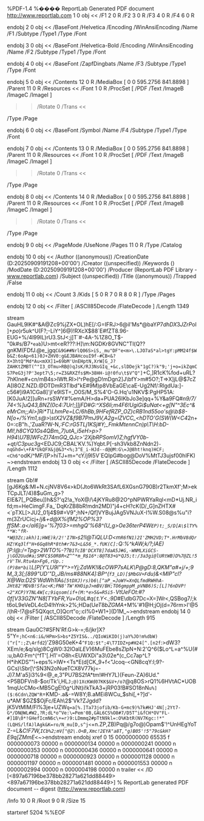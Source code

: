 %PDF-1.4
%���� ReportLab Generated PDF document http://www.reportlab.com
1 0 obj
<<
/F1 2 0 R /F2 3 0 R /F3 4 0 R /F4 6 0 R
>>
endobj
2 0 obj
<<
/BaseFont /Helvetica /Encoding /WinAnsiEncoding /Name /F1 /Subtype /Type1 /Type /Font
>>
endobj
3 0 obj
<<
/BaseFont /Helvetica-Bold /Encoding /WinAnsiEncoding /Name /F2 /Subtype /Type1 /Type /Font
>>
endobj
4 0 obj
<<
/BaseFont /ZapfDingbats /Name /F3 /Subtype /Type1 /Type /Font
>>
endobj
5 0 obj
<<
/Contents 12 0 R /MediaBox [ 0 0 595.2756 841.8898 ] /Parent 11 0 R /Resources <<
/Font 1 0 R /ProcSet [ /PDF /Text /ImageB /ImageC /ImageI ]
>> /Rotate 0 /Trans <<

>> 
  /Type /Page
>>
endobj
6 0 obj
<<
/BaseFont /Symbol /Name /F4 /Subtype /Type1 /Type /Font
>>
endobj
7 0 obj
<<
/Contents 13 0 R /MediaBox [ 0 0 595.2756 841.8898 ] /Parent 11 0 R /Resources <<
/Font 1 0 R /ProcSet [ /PDF /Text /ImageB /ImageC /ImageI ]
>> /Rotate 0 /Trans <<

>> 
  /Type /Page
>>
endobj
8 0 obj
<<
/Contents 14 0 R /MediaBox [ 0 0 595.2756 841.8898 ] /Parent 11 0 R /Resources <<
/Font 1 0 R /ProcSet [ /PDF /Text /ImageB /ImageC /ImageI ]
>> /Rotate 0 /Trans <<

>> 
  /Type /Page
>>
endobj
9 0 obj
<<
/PageMode /UseNone /Pages 11 0 R /Type /Catalog
>>
endobj
10 0 obj
<<
/Author (\(anonymous\)) /CreationDate (D:20250909191208+00'00') /Creator (\(unspecified\)) /Keywords () /ModDate (D:20250909191208+00'00') /Producer (ReportLab PDF Library - www.reportlab.com) 
  /Subject (\(unspecified\)) /Title (\(anonymous\)) /Trapped /False
>>
endobj
11 0 obj
<<
/Count 3 /Kids [ 5 0 R 7 0 R 8 0 R ] /Type /Pages
>>
endobj
12 0 obj
<<
/Filter [ /ASCII85Decode /FlateDecode ] /Length 1349
>>
stream
GauHL9lK#^&A@Zc9%jZX+OL)hE[/\:G=IFRJ>6@il'Ms*@baY$P7dhDX3JZrP%n*;Ll`0kg%`8GHEX?nTT($oI]$+po)r5u%%%RI1U-@*K]F&c-+.);[^rcnKh`VXG.YF?hGLo>#t5ji'L\G;Y?JOHW,W9=a>P/M8>Z[.#8UMD^2G+N\dI:6f8C;5I_NFq%ekTk(f$k^U(F?;-LiY^]6@)!RXcX$88`E#fZT8.96-EUG+%/4l99IL)rU3.StJ<;j]T`#-4A-%1Z8O_T$-"0k#s/B7`*eab`)U>mt<eR???:H]\m:NGDKr8GVNC"Tl(Q??gnKM(FDfJ.@e_jgq`C&9G##NrlQ06S>iS,_mu"DF"e<m>\.LJO7aS*al>tgY:pMM24f$Wb&Z:6oAp<61)0J+ZHV0:g&EJBAHcouI9f-#CB<&?X+3htQ"Md*Au<mXX]1=69bM'UnEHptN,XrW[G_J?ZAHKtZMBT(^"I3_OTmu>RB@)qJsK/RJ3NsGIq_+&c,slDDejk"1gC?)k"9;'j+o=ikZqmCS7PeG3j?P'3ept7\5;r=Z3&RXZfs$M>38HH-i@!0fu\t$V^Q"]`+C,]R1cK%fod+uRL?7hKlne#+cn/mB4s>lWft\.RI>l^rPe@gD!mDgn2]J\bfY>m#5O?;T=>X]jL@$7cZA[I8OZ.NZD.@DTDmR3Tlbd"kE#9M)p8VbEaGE\caE-Ug2Nf/:RlgdUa:]-c56#]i9A1CGa8]'jI'e9lST=_O0S/M_S%4'O-G.Hq'u1NKV$:PgHP51A:[K0JuA!2]]uRn+rsSWY#%emA/H>da+PUA26IKbJo3e]qq+%Y&a9FQ#*n9/*7/74<%]uQ43,BNZ(0c4\:7Ur!;]]jFD#G:^XS6Ii;m4F6!UgiGi$uNat<+g[N"^3Ec^&eMrCm;;Al>]Ri*T\LhmPe=LC/6hBb,9HFefRZP_OZ)cRB1nd55oo's@\b$8-N[o+/%Ym1,s@>\stX2*VZ&f9B7PmJ9V,A2g=lZVCC_<hDTO'G(SW(W<C4*2n+0=:cB"h.,'ZuaR?W-N,*:FC:rG5TLj1KSj#Y;_FmkMtennCn\)p\T\H:bD-Ml!,h8CYQ1Gs4QBm_7)utA_i5eH>p>?H94\U7B]WFcZ)74mGQ_QJc>'2XjbRPSomV)Z;*hg*fVY0b-+qt/C3puc3g*<EDJC9;CBAL'KV.%)Yqbt.P[-sh3Vkb8ZnNdn2)`-nqGhd=\+FA*UkQFX&j@&3*<%;3^E_i-HJd--d@@M:G\=J@8ht!knq)HCF;<Ch6"`odK/^MF/[P>hiTJ+m=^cY/j9I5V`EQIpG#bog@DoV%MtTJ3ujsf00hlFK)~>endstream
endobj
13 0 obj
<<
/Filter [ /ASCII85Decode /FlateDecode ] /Length 1112
>>
stream
Gb!#[gJ6Kg&:Ml+N.cjNV8V6`4`>kD(Jto6WkRt3SAfL6XGsnG790B$)r$2TkmXf';M>ekTCpJLT/4)8$uGm_g>?EIE&7[_PQBeu])h&S?'q2!a_YoX@/\4jKYRu8@2O^pNPWRYaRqI<mD*Uj.NR_ifd;m=HeCimgF.Fa_`DqKrZB8bR!mdn2MD)"j4+cH?cK(D/_G]nZHTX#<`pTXL[>JU2_01j4$9#=V9";hN+/Qf]VYBujJAg5VNJuX-I%W.S08@s%u"i?m(3ZrUCicj+/*j&+d@X%ifM2%OP%_3?ffSM:.a</aI6]g='%7f03>=mhgQ'%68^(U_g>Oe36terP4W`EP)t;_S/D[A\$lTY%**W:"fR-*W@3Zc;akh)1;HWE)k/2!'I7N>$`2!l@TiQLU:D<m`R6fN1)2I'ZMH2VD;T*.HrMbV8dQrHZ!Kq3lf"H+6Gq8hR*8th#r7&3<L&56_*.fUK(C]:`Q:%^kAW;k/?;IAE)[P:l@:/=Tpg>2WTO%-??`B1TcIB'DCXT8]7daA5J#G,-WNMLXiGCS-j\GO2Uud#a;SMFC$S0R8R<Z^^*m_R$16*:8@T83+U*QJ5;t:/3a3gi@lURtWB)D%7@ZL!5rV'TH.Rtu4a>Fg6,rUp.:(P)8m*bil`L[P[Y'LU9l"Y^>=Yj;ZdWK!l&cOWP7sALK\P@gD:8,QKM"a#+j/+;9M_3,3[;[899"UD'"D_JB/ms#88NK4]:BP^(`f3_LD)[$MbGV+F`du)&<MlP"cl?X@Wa:D2S'WdWh1lA`&[5tDXJ)rs)b6\[^aP_=JoWY=XnQLfmdRWHhA-JHt82'MDVB!Sfac<K;PN8'TW'KHOipJ>mBV/BH;TO6gmppM_pVNB6)S;[L]?6nDVP!<2"XCP)Y7NL4W[c;9iqsom(if+(M:*e>5&=R5i5-`VtUeFOt:#?0f[V33GZN"N8[TYbFR,Yu+0!aL#q(_:t.Y<.;9D*#E\dbG7Dc=X=]Wr<,QSBog7/;kt6oL9eVeDL4cD4!hYnk>2%;HDa(U$eT8bZGMA+$M%'#1@H;jOj(d=76rm>I'@5/(hR-!7@sF5QXqct_O]Qcrt"o;:cI%0+W1+](D1M_~>endstream
endobj
14 0 obj
<<
/Filter [ /ASCII85Decode /FlateDecode ] /Length 915
>>
stream
Gau0C?#SFN'Rf.G>k-=;6/jkr]X?5"Y=`;hC<n6:i&/HPm>S>bs*Z5YIS&../QIoWiKIO(j)aY%JO!m%dbW)(^r[":;Z\4rfd2`)'Z98G50eK+4`^F1Q:$t";4\T7IDZ+p#H24[^.[n2f`:>dW3?XEm/e;&q/slg)8CgW0:32lOal$LEV)6$MuFEbe8sZlpN+N:2'Q^6($Lo^L=a^%U(#:u,bA0:Fm^(^fT'[.H1'=O8h<EUWXDi"a3\02e*(c_Cc7ap^L?H*ihKDS""i+eps%>IW+<Ts*E(d[CK_9+f<"Jcoq-<GN8cqY:l;9?-GCs)\Sbr[\^SN3N2oNueTCX8V77kj=-J)7.M'a5]i3%9<@_e,3"PU7BS2fA*tm!#HY7L)(Feun-ZA)6Ud."<P5BDFVn8-$or/Tk'i,HL`J;@)1XcKWd07KK$&V+/o7`@q8OS>rQ1%6HVtAC*UOB1mqUcCMo<MB5CgE!0g^UNt)i!kTkA3+jRP03!B#SO18nN`u%]($:6Cdn\ZQW"R`=KMD-.a&-=W8Y;B.aMEi8WCu_$shi[,+?]d'-u*AM`$GZ\$$OjFc/EAh\2$'Vk?ZJgdd?jK5VtMIM/Fl%3je+UZW`q=a[%.]Ta73jofib/Kb-G+mc9)%7k#HJ'4N[;2Yt7-G*/DN@WL#W2,?R;dL*o^Ve:\=Pem'0B,GAL6CS%O8#7/D5T^i&fCH*OV"FL-#]1B\0*!GHefIcmN6c\+=r)9:LDmmq2#pTtN9kl=:O%KbtR(NV7Kgc:!*"(LQHS/lfA)lAgk&K=ro/N_mu[D,s^j<`+n.ZP,ZB)Pq@/g7o@)Opam$'!^UnHEgYoTZ-=L&*C!F7W,`ICb%2;mV["@2\.O<B,Xmc!2EYA"a8T,"g)B05'!5"79c&kH?`E9q[ZMmE*<~>endstream
endobj
xref
0 15
0000000000 65535 f 
0000000073 00000 n 
0000000134 00000 n 
0000000241 00000 n 
0000000353 00000 n 
0000000436 00000 n 
0000000641 00000 n 
0000000718 00000 n 
0000000923 00000 n 
0000001128 00000 n 
0000001197 00000 n 
0000001481 00000 n 
0000001553 00000 n 
0000002994 00000 n 
0000004198 00000 n 
trailer
<<
/ID 
[<897a67196be378bb28271a621dd88449><897a67196be378bb28271a621dd88449>]
% ReportLab generated PDF document -- digest (http://www.reportlab.com)

/Info 10 0 R
/Root 9 0 R
/Size 15
>>
startxref
5204
%%EOF
